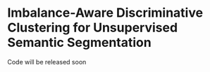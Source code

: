 # Imbalance-Aware Discriminative Clustering for Unsupervised Semantic Segmentation

Code will be released soon
